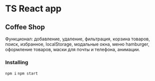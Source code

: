 # TS React app    

## Coffee Shop

Функционал:  добавление, удаление, фильтрация, корзина товаров, поиск, избранное, localStorage, модальные окна, меню hamburger, оформление товаров, маски для почты и телефона, анимации. 

### Installing

`npm i`  `npm start`

